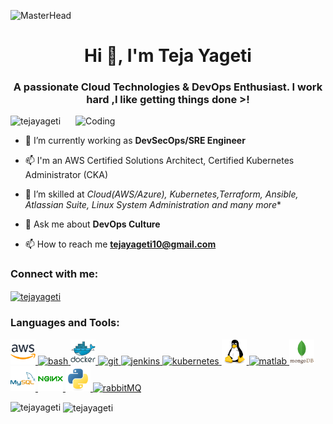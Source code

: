 ![MasterHead](https://mir-s3-cdn-cf.behance.net/project_modules/max_1200/f28b4022600593.58c272e374fa3.gif)
<h1 align="center">Hi 👋, I'm Teja Yageti</h1>
<h3 align="center">A passionate Cloud Technologies & DevOps Enthusiast. I work hard ,I like getting things done >!</h3>
<img align="right" alt="Coding" width="400" src="https://camo.githubusercontent.com/84b6c45034b74eb4944bcba2704f885f9458224872be2dbfb9ceee3d657ae737/68747470733a2f2f6d69726f2e6d656469756d2e636f6d2f6d61782f323136302f312a3953334a684d744c47696163704e707a6957474e31412e676966">






<p align="left"> <img src="https://komarev.com/ghpvc/?username=tejayageti&label=Profile%20views&color=0e75b6&style=flat" alt="tejayageti" /> </p>

- 🔭 I’m currently working as **DevSecOps/SRE Engineer**

- 📫 I'm an AWS Certified Solutions Architect, Certified Kubernetes Administrator (CKA)

- 🌱 I’m skilled at *Cloud(AWS/Azure), Kubernetes,Terraform, Ansible, Atlassian Suite, Linux System Administration and many more**

- 💬 Ask me about **DevOps Culture**

- 📫 How to reach me **tejayageti10@gmail.com**


<h3 align="left">Connect with me:</h3>
<p align="left">
<a href="https://linkedin.com/in/tejayageti" target="blank"><img align="center" src="https://raw.githubusercontent.com/rahuldkjain/github-profile-readme-generator/master/src/images/icons/Social/linked-in-alt.svg" alt="tejayageti" height="30" width="40" /></a>
</p>

<h3 align="left">Languages and Tools:</h3>
<p align="left"> <a href="https://aws.amazon.com" target="_blank" rel="noreferrer"> <img src="https://raw.githubusercontent.com/devicons/devicon/master/icons/amazonwebservices/amazonwebservices-original-wordmark.svg" alt="aws" width="40" height="40"/> </a> <a href="https://www.gnu.org/software/bash/" target="_blank" rel="noreferrer"> <img src="https://www.vectorlogo.zone/logos/gnu_bash/gnu_bash-icon.svg" alt="bash" width="40" height="40"/> </a> <a href="https://www.docker.com/" target="_blank" rel="noreferrer"> <img src="https://raw.githubusercontent.com/devicons/devicon/master/icons/docker/docker-original-wordmark.svg" alt="docker" width="40" height="40"/> </a> <a href="https://git-scm.com/" target="_blank" rel="noreferrer"> <img src="https://www.vectorlogo.zone/logos/git-scm/git-scm-icon.svg" alt="git" width="40" height="40"/> </a> <a href="https://www.jenkins.io" target="_blank" rel="noreferrer"> <img src="https://www.vectorlogo.zone/logos/jenkins/jenkins-icon.svg" alt="jenkins" width="40" height="40"/> </a> <a href="https://kubernetes.io" target="_blank" rel="noreferrer"> <img src="https://www.vectorlogo.zone/logos/kubernetes/kubernetes-icon.svg" alt="kubernetes" width="40" height="40"/> </a> <a href="https://www.linux.org/" target="_blank" rel="noreferrer"> <img src="https://raw.githubusercontent.com/devicons/devicon/master/icons/linux/linux-original.svg" alt="linux" width="40" height="40"/> </a> <a href="https://www.mathworks.com/" target="_blank" rel="noreferrer"> <img src="https://upload.wikimedia.org/wikipedia/commons/2/21/Matlab_Logo.png" alt="matlab" width="40" height="40"/> </a> <a href="https://www.mongodb.com/" target="_blank" rel="noreferrer"> <img src="https://raw.githubusercontent.com/devicons/devicon/master/icons/mongodb/mongodb-original-wordmark.svg" alt="mongodb" width="40" height="40"/> </a> <a href="https://www.mysql.com/" target="_blank" rel="noreferrer"> <img src="https://raw.githubusercontent.com/devicons/devicon/master/icons/mysql/mysql-original-wordmark.svg" alt="mysql" width="40" height="40"/> </a> <a href="https://www.nginx.com" target="_blank" rel="noreferrer"> <img src="https://raw.githubusercontent.com/devicons/devicon/master/icons/nginx/nginx-original.svg" alt="nginx" width="40" height="40"/> </a> <a href="https://www.python.org" target="_blank" rel="noreferrer"> <img src="https://raw.githubusercontent.com/devicons/devicon/master/icons/python/python-original.svg" alt="python" width="40" height="40"/> </a> <a href="https://www.rabbitmq.com" target="_blank" rel="noreferrer"> <img src="https://www.vectorlogo.zone/logos/rabbitmq/rabbitmq-icon.svg" alt="rabbitMQ" width="40" height="40"/> </a> </p>

<p><img align="left" src="https://github-readme-stats.vercel.app/api/top-langs?username=tejayageti&show_icons=true&locale=en&layout=compact" alt="tejayageti" /></p>

<p>&nbsp;<img align="center" src="https://github-readme-stats.vercel.app/api?username=tejayageti&show_icons=true&locale=en" alt="tejayageti" /></p>
